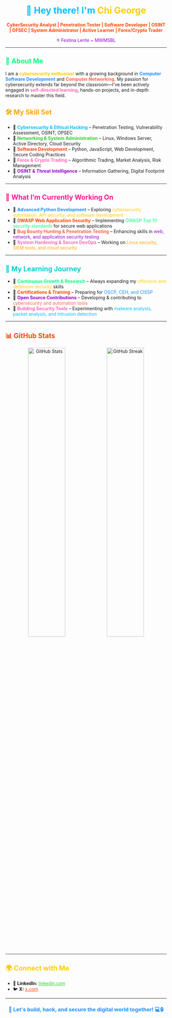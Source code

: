 <h1 align="center" style="color:#00bfff;">👋 Hey there! I'm <span style="color:#ffcc00;">Chi George</span></h1>  
      
<p align="center">       
  <strong style="color:#ff4500;">CyberSecurity Analyst | Penetration Tester | Software Developer | OSINT | OFSEC | System Administrator | Active Learner | Forex/Crypto Trader</strong> 
</p>     
 
<p align="center">     
  ♱ <span style="color:#9400d3;">Festina Lente ~ MWMSBL</span>   
</p>
 
<hr> 

<h2 style="color:#00ff7f;">🚀 About Me</h2> 
<p>
  I am a <strong style="color:#ffcc00;">cybersecurity enthusiast</strong> with a growing background in 
  <strong style="color:#1e90ff;">Computer Software Development</strong> and 
  <strong style="color:#ff6347;">Computer Networking</strong>. 
  My passion for cybersecurity extends far beyond the classroom—I've been actively engaged in 
  <strong style="color:#ff69b4;">self-directed learning</strong>, hands-on projects, and in-depth research to master this field.
</p> 

<h2 style="color:#ffa500;">🛠 My Skill Set</h2>
<ul>
  <li>🔹 <span style="color:#00bfff;"><strong>Cybersecurity & Ethical Hacking</strong></span> – Penetration Testing, Vulnerability Assessment, OSINT, OPSEC</li>
  <li>🔹 <span style="color:#32cd32;"><strong>Networking & System Administration</strong></span> – Linux, Windows Server, Active Directory, Cloud Security</li>
  <li>🔹 <span style="color:#ff4500;"><strong>Software Development</strong></span> – Python, JavaScript, Web Development, Secure Coding Practices</li>
  <li>🔹 <span style="color:#ff69b4;"><strong>Forex & Crypto Trading</strong></span> – Algorithmic Trading, Market Analysis, Risk Management</li>
  <li>🔹 <span style="color:#9400d3;"><strong>OSINT & Threat Intelligence</strong></span> – Information Gathering, Digital Footprint Analysis</li>
</ul>

<hr>

<h2 style="color:#ff1493;">🌟 What I’m Currently Working On</h2>
<ul>
  <li>📌 <strong style="color:#1e90ff;">Advanced Python Development</strong> – Exploring <span style="color:#ffcc00;">cybersecurity automation, API security, and software development</span></li>
  <li>📌 <strong style="color:#ff4500;">OWASP Web Application Security</strong> – Implementing <span style="color:#00ff7f;">OWASP Top 10 security standards</span> for secure web applications</li>
  <li>📌 <strong style="color:#ff6347;">Bug Bounty Hunting & Penetration Testing</strong> – Enhancing skills in <span style="color:#9400d3;">web, network, and application security testing</span></li>
  <li>📌 <strong style="color:#ff69b4;">System Hardening & Secure DevOps</strong> – Working on <span style="color:#ffa500;">Linux security, SIEM tools, and cloud security</span></li>
</ul>

<hr>

<h2 style="color:#00ced1;">📖 My Learning Journey</h2>
<ul>
  <li>🎯 <strong style="color:#00ff7f;">Continuous Growth & Research</strong> – Always expanding my <span style="color:#ffcc00;">offensive and defensive security</span> skills</li>
  <li>🎯 <strong style="color:#ff4500;">Certifications & Training</strong> – Preparing for <span style="color:#1e90ff;">OSCP, CEH, and CISSP</span></li>
  <li>🎯 <strong style="color:#9400d3;">Open Source Contributions</strong> – Developing & contributing to <span style="color:#ff6347;">cybersecurity and automation tools</span></li>
  <li>🎯 <strong style="color:#ff69b4;">Building Security Tools</strong> – Experimenting with <span style="color:#00bfff;">malware analysis, packet analysis, and intrusion detection</span></li>
</ul>

<hr>

<h2 style="color:#ff4500;">📊 GitHub Stats</h2>
<p align="center">
  <img src="https://github-readme-stats.vercel.app/api?username=your-github-username&show_icons=true&theme=dark" width="48%" alt="GitHub Stats">
  <img src="https://github-readme-streak-stats.herokuapp.com/?user=your-github-username&theme=dark" width="48%" alt="GitHub Streak">
</p>

<hr>

<h2 style="color:#ffcc00;">🌍 Connect with Me</h2>
<ul>
  <li>💼 <strong>LinkedIn:</strong> <a href="https://www.linkedin.com/in/chi-george-mofor-037883247/" style="color:#32cd32;">linkedin.com</a></li>
  <li>🐦 <strong>X:</strong> <a href="https://twitter.com/chi_mofor" style="color:#ff4500;">x.com</a></li>
  
</ul>

<hr>

<h3 align="center" style="color:#1e90ff;">🚀 Let's build, hack, and secure the digital world together! 💻🔒</h3>
